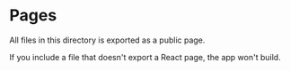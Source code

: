 # Pages

All files in this directory is exported as a public page.

If you include a file that doesn't export a React page, the app won't build.

